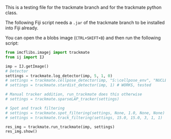 This is a testing file for the trackmate branch and for the trackmate python class.

The following Fiji script needs a `.jar` of the trackmate branch to be installed into Fiji already.

You can open the a blobs image (`CTRL+SHIFT+B`) and then run the following script: 

```python
from imcflibs.imagej import trackmate
from ij import IJ

imp = IJ.getImage()
# Detector
settings = trackmate.log_detector(imp, 5, 1, 0)
# settings = trackmate.cellpose_detector(imp, "S:\cellpose_env", "NUCLEI", 23.0, 1, 0) # WORKS, tested
# settings = trackmate.stardist_detector(imp, 1) # WORKS, tested 

# Manual tracker addition, run_trackmate does this otherwise
# settings = trackmate.sparseLAP_tracker(settings)

# Spot and track filtering
# settings = trackmate.spot_filtering(settings, None, 1.0, None, None)
# settings = trackmate.track_filtering(settings, 15.0, 15.0, 3, 1, 1)

res_img = trackmate.run_trackmate(imp, settings)
res_img.show()

```